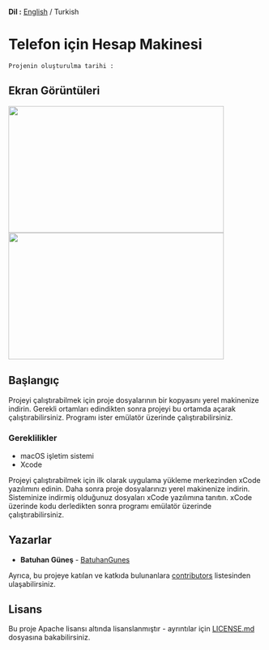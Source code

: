 **Dil :** [English]() / Turkish

# Telefon için Hesap Makinesi



```
Projenin oluşturulma tarihi : 
```

## Ekran Görüntüleri

<img align="center" width="425" height="250" src=""> <img align="center" width="425" height="250" src="">

## Başlangıç

Projeyi çalıştırabilmek için proje dosyalarının bir kopyasını yerel makinenize indirin. Gerekli ortamları edindikten sonra projeyi bu ortamda açarak çalıştırabilirsiniz. Programı ister emülatör üzerinde çalıştırabilirsiniz.

### Gereklilikler

- macOS işletim sistemi
- Xcode

Projeyi çalıştırabilmek için ilk olarak uygulama yükleme merkezinden xCode yazılımını edinin. Daha sonra proje dosyalarınızı yerel makinenize indirin. Sisteminize indirmiş olduğunuz dosyaları xCode yazılımına tanıtın. xCode üzerinde kodu derledikten sonra programı emülatör üzerinde çalıştırabilirsiniz.

## Yazarlar

* **Batuhan Güneş**  - [BatuhanGunes](https://github.com/BatuhanGunes)

Ayrıca, bu projeye katılan ve katkıda bulunanlara [contributors]() listesinden ulaşabilirsiniz.

## Lisans

Bu proje Apache lisansı altında lisanslanmıştır - ayrıntılar için [LICENSE.md]() dosyasına bakabilirsiniz.

